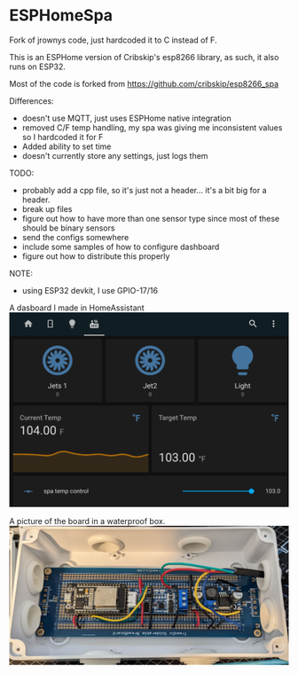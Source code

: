 # ESPHomeSpa

Fork of jrownys code, just hardcoded it to C instead of F.

This is an ESPHome version of Cribskip's esp8266 library, as such, it also runs on ESP32.

Most of the code is forked from https://github.com/cribskip/esp8266_spa 


Differences:
- doesn't use MQTT, just uses ESPHome native integration
- removed C/F temp handling, my spa was giving me inconsistent values so I hardcoded it for F
- Added ability to set time
- doesn't currently store any settings, just logs them

TODO:
- probably add a cpp file, so it's just not a header... it's a bit big for a header.
- break up files
- figure out how to have more than one sensor type since most of these should be binary sensors
- send the configs somewhere
- include some samples of how to configure dashboard 
- figure out how to distribute this properly



NOTE:
- using ESP32 devkit, I use GPIO-17/16


A dasboard I made in HomeAssistant
![HomeAssistant Dashboard](screenshot.png)

A picture of the board in a waterproof box.
![Spa Circuit](spacircuit.jpg)
